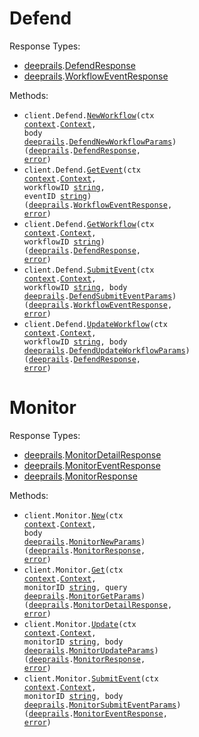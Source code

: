 # Defend

Response Types:

- <a href="https://pkg.go.dev/github.com/deeprails/deeprails-go-sdk">deeprails</a>.<a href="https://pkg.go.dev/github.com/deeprails/deeprails-go-sdk#DefendResponse">DefendResponse</a>
- <a href="https://pkg.go.dev/github.com/deeprails/deeprails-go-sdk">deeprails</a>.<a href="https://pkg.go.dev/github.com/deeprails/deeprails-go-sdk#WorkflowEventResponse">WorkflowEventResponse</a>

Methods:

- <code title="post /defend">client.Defend.<a href="https://pkg.go.dev/github.com/deeprails/deeprails-go-sdk#DefendService.NewWorkflow">NewWorkflow</a>(ctx <a href="https://pkg.go.dev/context">context</a>.<a href="https://pkg.go.dev/context#Context">Context</a>, body <a href="https://pkg.go.dev/github.com/deeprails/deeprails-go-sdk">deeprails</a>.<a href="https://pkg.go.dev/github.com/deeprails/deeprails-go-sdk#DefendNewWorkflowParams">DefendNewWorkflowParams</a>) (<a href="https://pkg.go.dev/github.com/deeprails/deeprails-go-sdk">deeprails</a>.<a href="https://pkg.go.dev/github.com/deeprails/deeprails-go-sdk#DefendResponse">DefendResponse</a>, <a href="https://pkg.go.dev/builtin#error">error</a>)</code>
- <code title="get /defend/{workflow_id}/events/{event_id}">client.Defend.<a href="https://pkg.go.dev/github.com/deeprails/deeprails-go-sdk#DefendService.GetEvent">GetEvent</a>(ctx <a href="https://pkg.go.dev/context">context</a>.<a href="https://pkg.go.dev/context#Context">Context</a>, workflowID <a href="https://pkg.go.dev/builtin#string">string</a>, eventID <a href="https://pkg.go.dev/builtin#string">string</a>) (<a href="https://pkg.go.dev/github.com/deeprails/deeprails-go-sdk">deeprails</a>.<a href="https://pkg.go.dev/github.com/deeprails/deeprails-go-sdk#WorkflowEventResponse">WorkflowEventResponse</a>, <a href="https://pkg.go.dev/builtin#error">error</a>)</code>
- <code title="get /defend/{workflow_id}">client.Defend.<a href="https://pkg.go.dev/github.com/deeprails/deeprails-go-sdk#DefendService.GetWorkflow">GetWorkflow</a>(ctx <a href="https://pkg.go.dev/context">context</a>.<a href="https://pkg.go.dev/context#Context">Context</a>, workflowID <a href="https://pkg.go.dev/builtin#string">string</a>) (<a href="https://pkg.go.dev/github.com/deeprails/deeprails-go-sdk">deeprails</a>.<a href="https://pkg.go.dev/github.com/deeprails/deeprails-go-sdk#DefendResponse">DefendResponse</a>, <a href="https://pkg.go.dev/builtin#error">error</a>)</code>
- <code title="post /defend/{workflow_id}/events">client.Defend.<a href="https://pkg.go.dev/github.com/deeprails/deeprails-go-sdk#DefendService.SubmitEvent">SubmitEvent</a>(ctx <a href="https://pkg.go.dev/context">context</a>.<a href="https://pkg.go.dev/context#Context">Context</a>, workflowID <a href="https://pkg.go.dev/builtin#string">string</a>, body <a href="https://pkg.go.dev/github.com/deeprails/deeprails-go-sdk">deeprails</a>.<a href="https://pkg.go.dev/github.com/deeprails/deeprails-go-sdk#DefendSubmitEventParams">DefendSubmitEventParams</a>) (<a href="https://pkg.go.dev/github.com/deeprails/deeprails-go-sdk">deeprails</a>.<a href="https://pkg.go.dev/github.com/deeprails/deeprails-go-sdk#WorkflowEventResponse">WorkflowEventResponse</a>, <a href="https://pkg.go.dev/builtin#error">error</a>)</code>
- <code title="put /defend/{workflow_id}">client.Defend.<a href="https://pkg.go.dev/github.com/deeprails/deeprails-go-sdk#DefendService.UpdateWorkflow">UpdateWorkflow</a>(ctx <a href="https://pkg.go.dev/context">context</a>.<a href="https://pkg.go.dev/context#Context">Context</a>, workflowID <a href="https://pkg.go.dev/builtin#string">string</a>, body <a href="https://pkg.go.dev/github.com/deeprails/deeprails-go-sdk">deeprails</a>.<a href="https://pkg.go.dev/github.com/deeprails/deeprails-go-sdk#DefendUpdateWorkflowParams">DefendUpdateWorkflowParams</a>) (<a href="https://pkg.go.dev/github.com/deeprails/deeprails-go-sdk">deeprails</a>.<a href="https://pkg.go.dev/github.com/deeprails/deeprails-go-sdk#DefendResponse">DefendResponse</a>, <a href="https://pkg.go.dev/builtin#error">error</a>)</code>

# Monitor

Response Types:

- <a href="https://pkg.go.dev/github.com/deeprails/deeprails-go-sdk">deeprails</a>.<a href="https://pkg.go.dev/github.com/deeprails/deeprails-go-sdk#MonitorDetailResponse">MonitorDetailResponse</a>
- <a href="https://pkg.go.dev/github.com/deeprails/deeprails-go-sdk">deeprails</a>.<a href="https://pkg.go.dev/github.com/deeprails/deeprails-go-sdk#MonitorEventResponse">MonitorEventResponse</a>
- <a href="https://pkg.go.dev/github.com/deeprails/deeprails-go-sdk">deeprails</a>.<a href="https://pkg.go.dev/github.com/deeprails/deeprails-go-sdk#MonitorResponse">MonitorResponse</a>

Methods:

- <code title="post /monitor">client.Monitor.<a href="https://pkg.go.dev/github.com/deeprails/deeprails-go-sdk#MonitorService.New">New</a>(ctx <a href="https://pkg.go.dev/context">context</a>.<a href="https://pkg.go.dev/context#Context">Context</a>, body <a href="https://pkg.go.dev/github.com/deeprails/deeprails-go-sdk">deeprails</a>.<a href="https://pkg.go.dev/github.com/deeprails/deeprails-go-sdk#MonitorNewParams">MonitorNewParams</a>) (<a href="https://pkg.go.dev/github.com/deeprails/deeprails-go-sdk">deeprails</a>.<a href="https://pkg.go.dev/github.com/deeprails/deeprails-go-sdk#MonitorResponse">MonitorResponse</a>, <a href="https://pkg.go.dev/builtin#error">error</a>)</code>
- <code title="get /monitor/{monitor_id}">client.Monitor.<a href="https://pkg.go.dev/github.com/deeprails/deeprails-go-sdk#MonitorService.Get">Get</a>(ctx <a href="https://pkg.go.dev/context">context</a>.<a href="https://pkg.go.dev/context#Context">Context</a>, monitorID <a href="https://pkg.go.dev/builtin#string">string</a>, query <a href="https://pkg.go.dev/github.com/deeprails/deeprails-go-sdk">deeprails</a>.<a href="https://pkg.go.dev/github.com/deeprails/deeprails-go-sdk#MonitorGetParams">MonitorGetParams</a>) (<a href="https://pkg.go.dev/github.com/deeprails/deeprails-go-sdk">deeprails</a>.<a href="https://pkg.go.dev/github.com/deeprails/deeprails-go-sdk#MonitorDetailResponse">MonitorDetailResponse</a>, <a href="https://pkg.go.dev/builtin#error">error</a>)</code>
- <code title="put /monitor/{monitor_id}">client.Monitor.<a href="https://pkg.go.dev/github.com/deeprails/deeprails-go-sdk#MonitorService.Update">Update</a>(ctx <a href="https://pkg.go.dev/context">context</a>.<a href="https://pkg.go.dev/context#Context">Context</a>, monitorID <a href="https://pkg.go.dev/builtin#string">string</a>, body <a href="https://pkg.go.dev/github.com/deeprails/deeprails-go-sdk">deeprails</a>.<a href="https://pkg.go.dev/github.com/deeprails/deeprails-go-sdk#MonitorUpdateParams">MonitorUpdateParams</a>) (<a href="https://pkg.go.dev/github.com/deeprails/deeprails-go-sdk">deeprails</a>.<a href="https://pkg.go.dev/github.com/deeprails/deeprails-go-sdk#MonitorResponse">MonitorResponse</a>, <a href="https://pkg.go.dev/builtin#error">error</a>)</code>
- <code title="post /monitor/{monitor_id}/events">client.Monitor.<a href="https://pkg.go.dev/github.com/deeprails/deeprails-go-sdk#MonitorService.SubmitEvent">SubmitEvent</a>(ctx <a href="https://pkg.go.dev/context">context</a>.<a href="https://pkg.go.dev/context#Context">Context</a>, monitorID <a href="https://pkg.go.dev/builtin#string">string</a>, body <a href="https://pkg.go.dev/github.com/deeprails/deeprails-go-sdk">deeprails</a>.<a href="https://pkg.go.dev/github.com/deeprails/deeprails-go-sdk#MonitorSubmitEventParams">MonitorSubmitEventParams</a>) (<a href="https://pkg.go.dev/github.com/deeprails/deeprails-go-sdk">deeprails</a>.<a href="https://pkg.go.dev/github.com/deeprails/deeprails-go-sdk#MonitorEventResponse">MonitorEventResponse</a>, <a href="https://pkg.go.dev/builtin#error">error</a>)</code>
